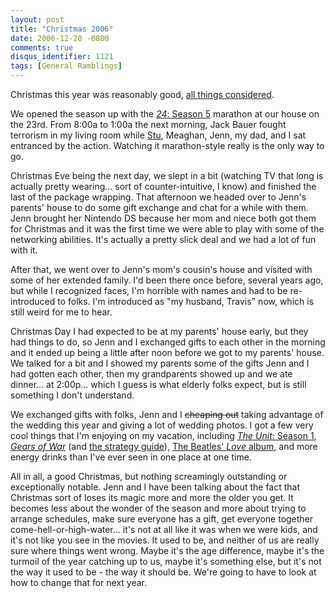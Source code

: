 ```yaml
---
layout: post
title: "Christmas 2006"
date: 2006-12-28 -0800
comments: true
disqus_identifier: 1121
tags: [General Ramblings]
---
```

Christmas this year was reasonably good, [all things
considered](/archive/2006/12/28/semper-fades-away.aspx).

 We opened the season up with the [*24*: Season
5](http://www.amazon.com/exec/obidos/ASIN/B000ICLRKC/mhsvortex) marathon
at our house on the 23rd. From 8:00a to 1:00a the next morning, Jack
Bauer fought terrorism in my living room while
[Stu](http://www.stuartthompson.net), Meaghan, Jenn, my dad, and I sat
entranced by the action. Watching it marathon-style really is the only
way to go.

 Christmas Eve being the next day, we slept in a bit (watching TV that
long is actually pretty wearing... sort of counter-intuitive, I know)
and finished the last of the package wrapping. That afternoon we headed
over to Jenn's parents' house to do some gift exchange and chat for a
while with them. Jenn brought her Nintendo DS because her mom and niece
both got them for Christmas and it was the first time we were able to
play with some of the networking abilities. It's actually a pretty slick
deal and we had a lot of fun with it.

 After that, we went over to Jenn's mom's cousin's house and visited
with some of her extended family. I'd been there once before, several
years ago, but while I recognized faces, I'm horrible with names and had
to be re-introduced to folks. I'm introduced as "my husband, Travis"
now, which is still weird for me to hear.

 Christmas Day I had expected to be at my parents' house early, but they
had things to do, so Jenn and I exchanged gifts to each other in the
morning and it ended up being a little after noon before we got to my
parents' house. We talked for a bit and I showed my parents some of the
gifts Jenn and I had gotten each other, then my grandparents showed up
and we ate dinner... at 2:00p... which I guess is what elderly folks
expect, but is still something I don't understand.

 We exchanged gifts with folks, Jenn and I ~~cheaping out~~ taking
advantage of the wedding this year and giving a lot of wedding photos. I
got a few very cool things that I'm enjoying on my vacation, including
[*The Unit*: Season
1](http://www.amazon.com/exec/obidos/ASIN/B000GB75CO/mhsvortex), [*Gears
of War*](http://www.amazon.com/exec/obidos/ASIN/B000FRS9II/mhsvortex)
(and [the strategy
guide](http://www.amazon.com/exec/obidos/ASIN/0744008360/mhsvortex)),
[The Beatles' *Love*
album](http://www.amazon.com/exec/obidos/ASIN/B000JJS8TM/mhsvortex), and
more energy drinks than I've ever seen in one place at one time.

 All in all, a good Christmas, but nothing screamingly outstanding or
exceptionally notable. Jenn and I have been talking about the fact that
Christmas sort of loses its magic more and more the older you get. It
becomes less about the wonder of the season and more about trying to
arrange schedules, make sure everyone has a gift, get everyone together
come-hell-or-high-water... it's not at all like it was when we were
kids, and it's not like you see in the movies. It used to be, and
neither of us are really sure where things went wrong. Maybe it's the
age difference, maybe it's the turmoil of the year catching up to us,
maybe it's something else, but it's not the way it used to be - the way
it should be. We're going to have to look at how to change that for next
year.
